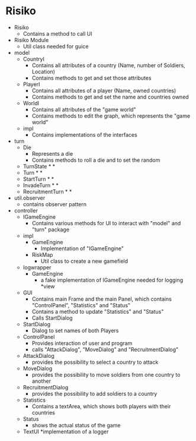 # Risiko

* Risiko
	* Contains a method to call UI
* Risiko Module
	* Util class needed for guice
* model
    * CountryI
        * Contains all attributes of a country (Name, number of Soldiers, Location)
        * Contains methods to get and set those attributes
    * PlayerI
        * Contains all attributes of a player (Name, owned countries)
        * Contains methods to get and set the name and countries owned
    * WorldI
        * Contains all attributes of the "game world"
        * Contains methods to edit the graph, which represents the "game world"
    * impl
    	* Contains implementations of the interfaces
* turn
	* Die
		* Represents a die
		* Contains methods to roll a die and to set the random
	* TurnState
		*
		*
	* Turn
		*
		*
	* StartTurn
		*
		*
	* InvadeTurn
		*
		*
	* RecruitmentTurn
		*
		*
* util.observer
	* contains observer pattern
* controller
	* IGameEngine
		* Contains various methods for UI to interact with "model" and "turn" package
	* impl
		* GameEngine
			* Implementation of "IGameEngine"
		* RiskMap
			* Util class to create a new gamefield
	* logwrapper
		* GameEngine
			* a fake implementation of IGameEngine needed for logging
*view
	* GUI
		* Contains main Frame and the main Panel, which contains "ControlPanel", "Statistics" and "Status"
		* Contains a method to update "Statistics" and "Status"
		* Calls StartDialog
	* StartDialog
		* Dialog to set names of both Players
	* ControlPanel
		* Provides interaction of user and program
		* calls "AttackDialog", "MoveDialog" and "RecruitmentDialog"
	* AttackDialog
		* provides the possibility to select a country to attack
	* MoveDialog
		* provides the possibility to move soldiers from one country to another
	* RecruitmentDialog
		* provides the possibility to add soldiers to a country
	* Statistics
		* Contains a textArea, which shows both players with their countries
	* Status
		* shows the actual status of the game
	* TextUI
		*implementation of a logger
	
		
